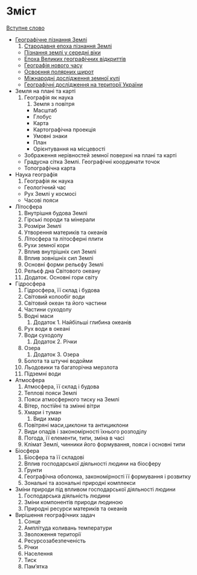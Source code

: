 # Зміст

 [Вступне слово](vstup.md)
* [Географiчне пiзнання Землi](1/geografichne_piznannya_zemli.md)
   1. [Cтародавня епоха пізнання Землі](1/ctarodavnya_epoha_pznannya_zeml.md)
   * [Пізнання землі у середні віки](1/piznannya_zemli_u_seredni_viki.md)
   * [Епоха Великих географічних відкриттів](1/epoha_velikih_geografchnih_vdkrittv.md)
   * [Географiя нового часу](1/novichas.md)
   * [Освоєння полярних широт](1/osvoe.md)
   * [Мiжнароднi дослiдження земної кулi](1/international.md)
   * [Географiчнi дослiдження на територiї України](1/Ukr.md)
* Земля на планi та картi
   1. Географiя як наука
       1. Земля з повiтря
       * Масштаб
       * Глобус
       * Карта
       * Картографiчна проекцiя
       * Умовнi знаки
       * План
       * Орієнтування на місцевості
   * Зображення нерівностей земної поверхні на плані та карті
   * Градусна сітка Землі. Географічні координати точок
   * Топографічна карта
* Наука географiя
   1. Географiя як наука
   * Геологiчний час
   * Рух Землi у космосi
   * Часовi пояси
* Лiтосфера
    1. Внутрiшня будова Землi
    2. Гiрськi породи та мiнерали
    3. Розмiри Землi
    4. Утворення материкiв та океанiв
    5. Лiтосфера та лiтосфернi плити
    6. Рухи земної кори
    7. Вплив внутрiшнiх сил Землi
    8. Вплив зовнiшнiх сил Землi
    9. Основнi форми рельєфу Землi
    10. Рельєф дна Свiтового океану
    11. Додаток. Основнi гори свiту
* Гiдросфера
    1. Гiдросфера, її склад i будова
    2. Свiтовий колообiг води
    3. Свiтовий океан та його частини
    4. Частини суходолу
    5. Воднi маси
        1. Додаток 1. Найбiльшi глибина океанiв
    6. Рух води в океанi
    7. Води суходолу
        1. Додаток 2. Рiчки
    8. Озера
        1. Додаток 3. Озера
    9. Болота та штучнi водойми
    10. Льодовики та багаторiчна мерзлота
    11. Пiдземнi води
* Атмосфера
    1. Атмосфера, її склад i будова
    2. Тепловi пояси Землi
    3. Пояси атмосферного тиску на Землi
    4. Вiтер, постiйнi та змiннi вiтри
    5. Хмари i туман
        1. Види хмар
    6. Повiтрянi маси,циклони та антициклони
    7. Види опадiв i закономiрностi їхнього розподiлу
    8. Погода, її елементи, типи, змiна в часi
    9. Клiмат Землi, чинники його формування, пояси i основнi типи
* Бiосфера
    1. Бiосфера та її складовi
    2. Вплив господарської дiяльностi людини на бiосферу
    3. Ґрунти
    4. Географiчна оболонка, закономiрностi її формування i розвитку
    5. Зональнi та азональнi природнi комплекси
* Змiни природи пiд впливом господарської     дiяльностi людини
    1. Господарська дiяльнiсть людини
    2. Змiни компонентiв природи людиною
    3. Природнi ресурси материкiв та океанiв
* Вирiшення географiчних задач
    1. Сонце
    2. Амплiтуда коливань температури
    3. Зволоження територiї
    4. Ресурсозабезпеченiсть
    5. Рiчки
    6. Населення
    7. Тиск
    8. Пам’ятка